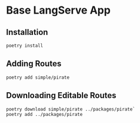 # Base LangServe App

## Installation
```
poetry install
```

## Adding Routes

```
poetry add simple/pirate
```

## Downloading Editable Routes

```
poetry download simple/pirate ../packages/pirate`
poetry add ../packages/pirate
```
